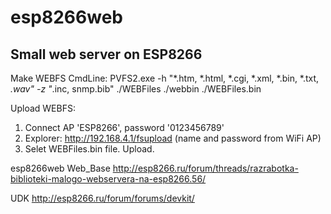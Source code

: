 ﻿# esp8266web
Small web server on ESP8266
---
Make WEBFS CmdLine:
PVFS2.exe -h "*.htm, *.html, *.cgi, *.xml, *.bin, *.txt, *.wav" -z "*.inc, snmp.bib" ./WEBFiles ./webbin ./WEBFiles.bin

Upload WEBFS:
1) Connect AP 'ESP8266', password '0123456789'
2) Explorer: http://192.168.4.1/fsupload (name and password from WiFi AP)
3) Selet WEBFiles.bin file. Upload.

esp8266web Web_Base
http://esp8266.ru/forum/threads/razrabotka-biblioteki-malogo-webservera-na-esp8266.56/

UDK
http://esp8266.ru/forum/forums/devkit/
